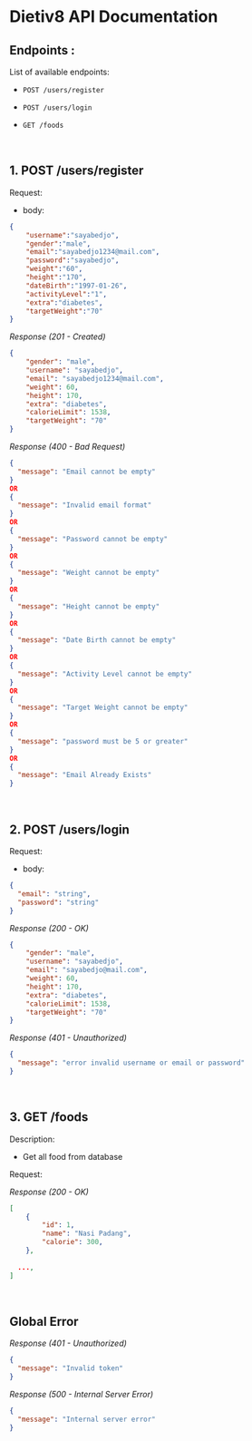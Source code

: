 # Dietiv8 API Documentation

## Endpoints :

List of available endpoints:

- `POST /users/register`
- `POST /users/login`
- `GET /foods`

  &nbsp;

## 1. POST /users/register

Request:

- body:

```json
{
	"username":"sayabedjo",
	"gender":"male",
	"email":"sayabedjo1234@mail.com", 
	"password":"sayabedjo", 
	"weight":"60", 
	"height":"170",
	"dateBirth":"1997-01-26",
	"activityLevel":"1",
	"extra":"diabetes",
	"targetWeight":"70"
}
```

_Response (201 - Created)_

```json
{
	"gender": "male",
	"username": "sayabedjo",
	"email": "sayabedjo1234@mail.com",
	"weight": 60,
	"height": 170,
	"extra": "diabetes",
	"calorieLimit": 1538,
	"targetWeight": "70"
}
```

_Response (400 - Bad Request)_

```json
{
  "message": "Email cannot be empty"
}
OR
{
  "message": "Invalid email format"
}
OR
{
  "message": "Password cannot be empty"
}
OR
{
  "message": "Weight cannot be empty"
}
OR
{
  "message": "Height cannot be empty"
}
OR
{
  "message": "Date Birth cannot be empty"
}
OR
{
  "message": "Activity Level cannot be empty"
}
OR
{
  "message": "Target Weight cannot be empty"
}
OR
{
  "message": "password must be 5 or greater"
}
OR
{
  "message": "Email Already Exists"
}
```

&nbsp;

## 2. POST /users/login

Request:

- body:

```json
{
  "email": "string",
  "password": "string"
}
```

_Response (200 - OK)_

```json
{
	"gender": "male",
	"username": "sayabedjo",
	"email": "sayabedjo@mail.com",
	"weight": 60,
	"height": 170,
	"extra": "diabetes",
	"calorieLimit": 1538,
	"targetWeight": "70"
}
```

_Response (401 - Unauthorized)_

```json
{
  "message": "error invalid username or email or password"
}
```

&nbsp;

## 3. GET /foods

Description:

- Get all food from database

Request:


_Response (200 - OK)_

```json
[
	{
		"id": 1,
		"name": "Nasi Padang",
		"calorie": 300,
	},
	
  ...,
]
```

&nbsp;


## Global Error

_Response (401 - Unauthorized)_

```json
{
  "message": "Invalid token"
}
```

_Response (500 - Internal Server Error)_

```json
{
  "message": "Internal server error"
}
```
